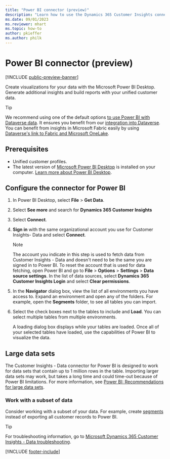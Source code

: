 ```yaml
---
title: "Power BI connector (preview)"
description: "Learn how to use the Dynamics 365 Customer Insights connector in Power BI."
ms.date: 09/01/2023
ms.reviewer: mhart
ms.topic: how-to
author: pkieffer
ms.author: philk
---
```


# Power BI connector (preview)

[!INCLUDE [public-preview-banner](includes/public-preview-banner.md)]

Create visualizations for your data with the Microsoft Power BI Desktop. Generate additional insights and build reports with your unified customer data.

> [!TIP]
> We recommend using one of the default options [to use Power BI with Dataverse data](/power-apps/maker/data-platform/use-powerbi-dataverse). It ensures you benefit from our [integration into Dataverse](integrate-d365-apps.md).
> You can benefit from insights in Microsoft Fabric easily by using [Dataverse's link to Fabric and Microsoft OneLake]([url](/power-apps/maker/data-platform/azure-synapse-link-view-in-fabric)).

## Prerequisites

- Unified customer profiles.
- The latest version of [Microsoft Power BI Desktop](https://powerbi.microsoft.com/desktop/) is installed on your computer. [Learn more about Power BI Desktop](/power-bi/desktop-what-is-desktop).

## Configure the connector for Power BI

1. In Power BI Desktop, select **File** > **Get Data**.

1. Select **See more** and search for **Dynamics 365 Customer Insights**

1. Select **Connect**.

1. **Sign in** with the same organizational account you use for Customer Insights- Data and select **Connect**.
   > [!NOTE]
   > The account you indicate in this step is used to fetch data from Customer Insights - Data and doesn't need to be the same you are signed in to Power BI. To reset the account that is used for data fetching, open Power BI and go to **File** > **Options** > **Settings** > **Data source settings**. In the list of data sources, select **Dynamics 365 Customer Insights Login** and select **Clear permissions**.  

1. In the **Navigator** dialog box, view the list of all environments you have access to. Expand an environment and open any of the folders. For example, open the **Segments** folder, to see all tables you can import.

1. Select the check boxes next to the tables to include and **Load**. You can select multiple tables from multiple environments.

   A loading dialog box displays while your tables are loaded. Once all of your selected tables have loaded, use the capabilities of Power BI to visualize the data.

## Large data sets

The Customer Insights - Data connector for Power BI is designed to work for data sets that contain up to 1 million rows in the table. Importing larger data sets may work, but takes a long time and could time-out because of Power BI limitations. For more information, see [Power BI: Recommendations for large data sets](/power-bi/admin/service-premium-what-is#large-datasets).

### Work with a subset of data

Consider working with a subset of your data. For example, create [segments](segments.md) instead of exporting all customer records to Power BI.

> [!TIP]
> For troubleshooting information, go to [Microsoft Dynamics 365 Customer Insights - Data troubleshooting](/troubleshoot/dynamics-365/customer-insights/welcome-customer-insights).

[!INCLUDE [footer-include](includes/footer-banner.md)]
